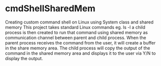 # cmdShellSharedMem
Creating custom command shell on Linux using System class and shared memory 
This project takes standard Linux commands eg. ls -l 
a child process is then created to run that command using shared memory as communication channel between parent and child process.
When the parent process receives the command from the user, it will create a buffer in the share memory area. 
The child process will copy the output of the command in the shared memory area and displays it to the user via Y/N to display the output.
